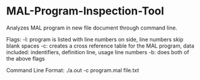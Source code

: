 # MAL-Program-Inspection-Tool
Analyzes MAL program in new file document through command line. 

Flags:
-l: program is listed with line numbers on side, line numbers skip blank spaces
-c: creates a cross reference table for the MAL program, data included: indentifiers, definition line, usage line numbers
-b: does both of the above flags

Command Line Format:
./a.out -c program.mal file.txt
